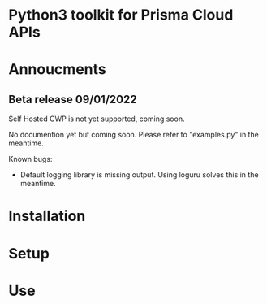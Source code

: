 # Python3 toolkit for Prisma Cloud APIs

# Annoucments

## Beta release 09/01/2022
Self Hosted CWP is not yet supported, coming soon.

No documention yet but coming soon. Please refer to "examples.py" in the meantime.

Known bugs:
- Default logging library is missing output. Using loguru solves this in the meantime.

# Installation

# Setup

# Use